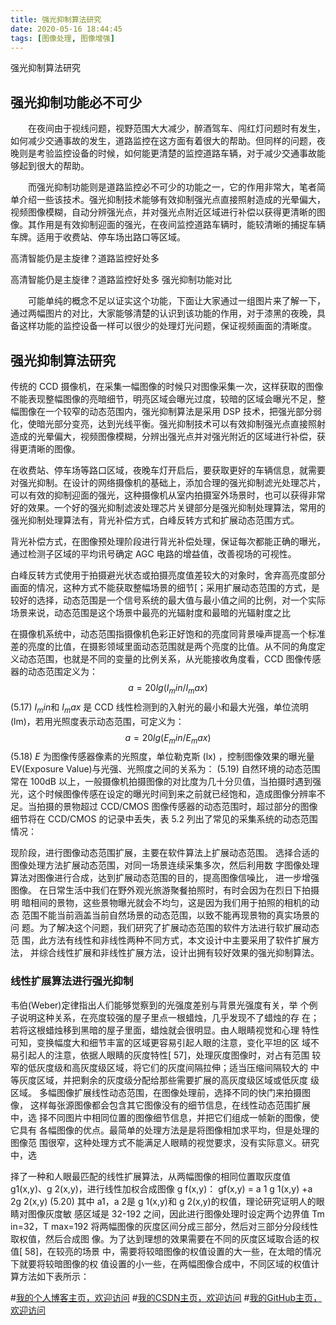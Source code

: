 ```yaml
---
title: 强光抑制算法研究
date: 2020-05-16 18:44:45
tags: [图像处理, 图像增强]
---
```


强光抑制算法研究
<!--more-->

## 强光抑制功能必不可少

　　在夜间由于视线问题，视野范围大大减少，醉酒驾车、闯红灯问题时有发生，如何减少交通事故的发生，道路监控在这方面有着很大的帮助。但同样的问题，夜晚则是考验监控设备的时候，如何能更清楚的监控道路车辆，对于减少交通事故能够起到很大的帮助。

　　而强光抑制功能则是道路监控必不可少的功能之一，它的作用非常大，笔者简单介绍一些该技术。强光抑制技术能够有效抑制强光点直接照射造成的光晕偏大，视频图像模糊，自动分辨强光点，并对强光点附近区域进行补偿以获得更清晰的图像。其作用是有效抑制迎面的强光，在夜间监控道路车辆时，能较清晰的捕捉车辆车牌。适用于收费站、停车场出路口等区域。

高清智能仍是主旋律？道路监控好处多 

高清智能仍是主旋律？道路监控好处多 
强光抑制功能对比

　　可能单纯的概念不足以证实这个功能，下面让大家通过一组图片来了解一下，通过两幅图片的对比，大家能够清楚的认识到该功能的作用，对于漆黑的夜晚，具备这样功能的监控设备一样可以很少的处理灯光问题，保证视频画面的清晰度。


## 强光抑制算法研究 
传统的 CCD 摄像机，在采集一幅图像的时候只对图像采集一次，这样获取的图像不能表现整幅图像的亮暗细节，明亮区域会曝光过度，较暗的区域会曝光不足，整幅图像在一个较窄的动态范围内，强光抑制算法是采用 DSP 技术，把强光部分弱化，使暗光部分变亮，达到光线平衡。强光抑制技术可以有效抑制强光点直接照射造成的光晕偏大，视频图像模糊，分辨出强光点并对强光附近的区域进行补偿，获得更清晰的图像。 

在收费站、停车场等路口区域，夜晚车灯开启后，要获取更好的车辆信息，就需要对强光抑制。在设计的网络摄像机的基础上，添加合理的强光抑制滤光处理芯片，可以有效的抑制迎面的强光，这种摄像机从室内拍摄室外场景时，也可以获得非常好的效果。一个好的强光抑制滤波处理芯片关键部分是强光抑制处理算法，常用的强光抑制处理算法有，背光补偿方式，白峰反转方式和扩展动态范围方式。 

背光补偿方式，在图像预处理阶段进行背光补偿处理，保证每次都能正确的曝光，通过检测子区域的平均讯号确定 AGC 电路的增益值，改善视场的可视性。

白峰反转方式使用于拍摄避光状态或拍摄亮度值差较大的对象时，舍弃高亮度部分画面的情况，这种方式不能获取整幅场景的细节[；采用扩展动态范围的方式，是较好的选择，动态范围是一个信号系统的最大值与最小值之间的比例，对一个实际场景来说，动态范围是这个场景中最亮的光辐射度和最暗的光辐射度之比

在摄像机系统中，动态范围指摄像机色彩正好饱和的亮度同背景噪声提高一个标准差的亮度的比值，在摄影领域里面动态范围就是两个亮度的比值。从不同的角度定义动态范围，也就是不同的变量的比例关系，从光能接收角度看，CCD 图像传感器的动态范围定义为： 
  $$a=20lg(I_min/I_max)$$               (5.17) 
$I_min$和 $I_max$ 是 CCD 线性检测到的入射光的最小和最大光强，单位流明(lm)，若用光照度表示动态范围，可定义为： 
   $$a=20lg(E_min/E_max)$$                   (5.18) 
$E$ 为图像传感器像素的光照度，单位勒克斯 (lx) ，控制图像效果的曝光量EV(Exposure Value)与光强、光照度之间的关系为： 
            (5.19) 
自然环境的动态范围常在 100dB 以上，一般摄像机拍摄图像的对比度为几十分贝值，当拍摄时遇到强光，这个时候图像传感在设定的曝光时间到来之前就已经饱和，造成图像分辨率不足。当拍摄的景物超过 CCD/CMOS 图像传感器的动态范围时，超过部分的图像细节将在 CCD/CMOS 的记录中丢失，表 5.2 列出了常见的采集系统的动态范围情况：

现阶段，进行图像动态范围扩展，主要在软件算法上扩展动态范围。
选择合适的图像处理方法扩展动态范围，对同一场景连续采集多次，然后利用数
字图像处理算法对图像进行合成，达到扩展动态范围的目的，提高图像信噪比，
进一步增强图像。 
在日常生活中我们在野外观光旅游聚餐拍照时，有时会因为在烈日下拍摄明
暗相间的景物，这些景物曝光就会不均匀，这是因为我们用于拍照的相机的动态
范围不能当前涵盖当前自然场景的动态范围，以致不能再现景物的真实场景的问
题。为了解决这个问题，我们研究了扩展动态范围的软件方法进行软扩展动态范
围，此方法有线性和非线性两种不同方式，本文设计中主要采用了软件扩展方法，
并综合线性扩展和非线性扩展方法，设计出拥有较好效果的强光抑制算法。


### 线性扩展算法进行强光抑制 
韦伯(Weber)定律指出人们能够觉察到的光强度差别与背景光强度有关，举
个例子说明这种关系，在亮度较强的屋子里点一根蜡烛，几乎发现不了蜡烛的存
在；若将这根蜡烛移到黑暗的屋子里面，蜡烛就会很明显。由人眼睛视觉和心理
特性可知，变换幅度大和细节丰富的区域更容易引起人眼的注意，变化平坦的区
域不易引起人的注意，依据人眼睛的灰度特性[
57]，处理灰度图像时，对占有范围
较窄的低灰度级和高灰度级区域，将它们的灰度间隔拉伸；适当压缩间隔较大的
中等灰度区域，并把剩余的灰度级分配给那些需要扩展的高灰度级区域或低灰度
级区域。 
多幅图像扩展线性动态范围，在图像处理前，选择不同的快门来拍摄图像，
这样每张源图像都会包含其它图像没有的细节信息，在线性动态范围扩展中，选
择不同图片中相同位置的图像细节信息，并把它们组成一帧新的图像，使它具有
各幅图像的优点。最简单的处理方法是是将图像相加求平均，但是处理的图像范
围很窄，这种处理方式不能满足人眼睛的视觉要求，没有实际意义。研究中，选

择了一种和人眼最匹配的线性扩展算法，从两幅图像的相同位置取灰度值
g1(x,y)、g
2(x,y)，进行线性加权合成图像 g
f(x,y)： 
gf(x,y) = a
1 g
1(x,y) +a
2g
2(x,y)                                (5.20) 
其中 a1，a
2是 g
1(x,y)和 g
2(x,y)的权值，理论研究证明人的眼睛对图像灰度敏
感区域是 32-192 之间，因此进行图像处理时设定两个边界值 Tm
in=32，T
max=192
将两幅图像的灰度区间分成三部分，然后对三部分分段线性取权值，然后合成图
像。为了达到理想的效果需要在不同的灰度区域取合适的权值[
58]，在较亮的场景
中，需要将较暗图像的权值设置的大一些，在太暗的情况下就要将较暗图像的权
值设置的小一些，在两幅图像合成中，不同区域的权值计算方法如下表所示： 









#[我的个人博客主页，欢迎访问](http://www.aomanhao.top/)
#[我的CSDN主页，欢迎访问](https://blog.csdn.net/Aoman_Hao)
#[我的GitHub主页，欢迎访问](https://github.com/AomanHao)


